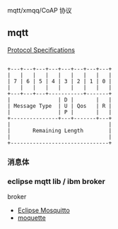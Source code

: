 mqtt/xmqq/CoAP 协议

## mqtt 
[Protocol Specifications](http://mqtt.org/documentation)


```

+---+---+---+---+---+---+---+---+
|   |   |   |   |   |   |   |   |
| 7 | 6 | 5 | 4 | 3 | 2 | 1 | 0 |
|   |   |   |   |   |   |   |   |
+---+---+---+-----------+-------+
|               | D |       |   |
| Message Type  | U | Qos   | R |
|               | P |       |   |
+---------------+---+-------+---+
|                               |
|       Remaining Length        |
|                               |
+-------------------------------+

```
### 消息体


### eclipse mqtt lib / ibm broker


broker
- [Eclipse Mosquitto](https://mosquitto.org/)
- [moquette](https://github.com/andsel/moquette)